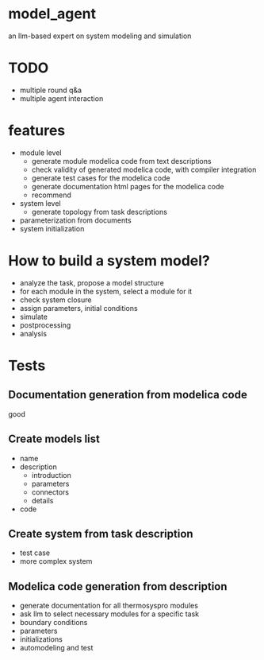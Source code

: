 # model_agent
an llm-based expert on system modeling and simulation


# TODO
- multiple round q&a
- multiple agent interaction


# features
- module level
    - generate module modelica code from text descriptions
    - check validity of generated modelica code, with compiler integration
    - generate test cases for the modelica code
    - generate documentation html pages for the modelica code
    - recommend 
- system level
    - generate topology from task descriptions
- parameterization from documents
- system initialization 

# How to build a system model?
- analyze the task, propose a model structure
- for each module in the system, select a module for it
- check system closure
- assign parameters, initial conditions
- simulate
- postprocessing
- analysis


# Tests

## Documentation generation from modelica code
good

## Create models list
- name
- description
    - introduction
    - parameters
    - connectors
    - details
- code

## Create system from task description
- test case
- more complex system

## Modelica code generation from description

- generate documentation for all thermosyspro modules
- ask llm to select necessary modules for a specific task
- boundary conditions
- parameters
- initializations
- automodeling and test